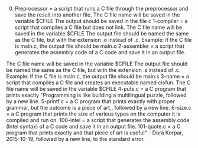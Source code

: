 0. Preprocessor =  a script that runs a C file through the preprocessor and save the result into another file.
			The C file name will be saved in the variable $CFILE
			The output should be saved in the file c
1-compiler = a script that compiles a C file but does not link.
		The C file name will be saved in the variable $CFILE
		The output file should be named the same as the C file, but with the extension .o instead of .c.
		Example: if the C file is main.c, the output file should be main.o
2-assembler = a script that generates the assembly code of a C code and save it in an output file.

The C file name will be saved in the variable $CFILE
The output file should be named the same as the C file, but with the extension .s instead of .c.
Example: if the C file is main.c, the output file should be main.s
3-name = a script that compiles a C file and creates an executable named cisfun.
		The C file name will be saved in the variable $CFILE
4-puts.c =  a C program that prints exactly "Programming is like building a multilingual puzzle, followed by a new line.
5-printf.c = a C program that prints exactly with proper grammar, but the outcome is a piece of art,, followed by a new line.
6-size.c = a C program that prints the size of various types on the computer it is compiled and run on.
100-intel = a script that generates the assembly code (Intel syntax) of a C code and save it in an output file.
101-quote.c =  a C program that prints exactly and that piece of art is useful" - Dora Korpar, 2015-10-19, followed by a new line, to the standard error.
